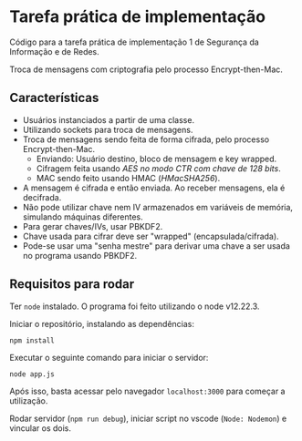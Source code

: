 # Tarefa prática de implementação

Código para a tarefa prática de implementação 1 de Segurança da Informação e de Redes.

Troca de mensagens com criptografia pelo processo Encrypt-then-Mac.

## Características

- Usuários instanciados a partir de uma classe.
- Utilizando sockets para troca de mensagens.
- Troca de mensagens sendo feita de forma cifrada, pelo processo Encrypt-then-Mac.
  - Enviando: Usuário destino, bloco de mensagem e key wrapped.
  - Cifragem feita usando _AES no modo CTR com chave de 128 bits_.
  - MAC sendo feito usando HMAC (_HMacSHA256_).
- A mensagem é cifrada e então enviada. Ao receber mensagens, ela é decifrada.
- Não pode utilizar chave nem IV armazenados em variáveis de memória, simulando máquinas diferentes.
- Para gerar chaves/IVs, usar PBKDF2.
- Chave usada para cifrar deve ser "wrapped" (encapsulada/cifrada).
- Pode-se usar uma "senha mestre" para derivar uma chave a ser usada no programa usando PBKDF2.

## Requisitos para rodar

Ter `node` instalado. O programa foi feito utilizando o node v12.22.3.

Iniciar o repositório, instalando as dependências:

`npm install`

Executar o seguinte comando para iniciar o servidor:

`node app.js`

Após isso, basta acessar pelo navegador `localhost:3000` para começar a utilização.

Rodar servidor (`npm run debug`), iniciar script no vscode (`Node: Nodemon`) e vincular os dois.
